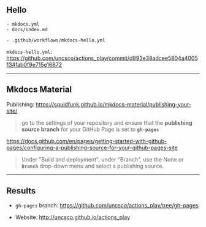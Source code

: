## Hello

```
- mkdocs.yml
- docs/index.md

- .github/workflows/mkdocs-hello.yml
```

`mkdocs-hello.yml`: https://github.com/uncsco/actions_play/commit/d993e38adcee5804a4005134fab0f9e715e16672

----

## Mkdocs Material

Publishing: https://squidfunk.github.io/mkdocs-material/publishing-your-site/

> go to the settings of your repository and ensure that the **publishing source branch**
> for your GitHub Page is set to **`gh-pages`**

https://docs.github.com/en/pages/getting-started-with-github-pages/configuring-a-publishing-source-for-your-github-pages-site

> Under "Build and deployment", under "Branch", use the None
> or **`Branch`** drop-down menu and select a publishing source.


----

## Results

- `gh-pages` branch: https://github.com/uncsco/actions_play/tree/gh-pages

- Website: http://uncsco.github.io/actions_play
